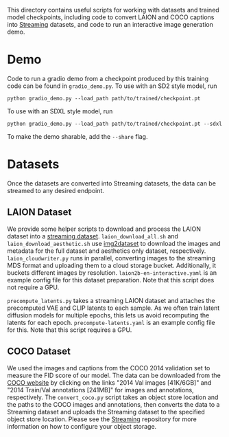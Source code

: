 This directory contains useful scripts for working with datasets and trained model checkpoints, including code to convert LAION and COCO captions into [Streaming](https://github.com/mosaicml/streaming) datasets, and code to run an interactive image generation demo.

# Demo
Code to run a gradio demo from a checkpoint produced by this training code can be found in `gradio_demo.py`. To use with an SD2 style model, run
```
python gradio_demo.py --load_path path/to/trained/checkpoint.pt
```
To use with an SDXL style model, run
```
python gradio_demo.py --load_path path/to/trained/checkpoint.pt --sdxl
```
To make the demo sharable, add the `--share` flag.

# Datasets

Once the datasets are converted into Streaming datasets, the data can be streamed to any desired endpoint.

## LAION Dataset

We provide some helper scripts to download and process the LAION dataset into a [streaming dataset](https://docs.mosaicml.com/projects/streaming/en/stable/).
`laion_download_all.sh` and `laion_download_aesthetic.sh` use [img2dataset](https://github.com/rom1504/img2dataset) to download the images and metadata for the full dataset and aesthetics only dataset, respectively.
`laion_cloudwriter.py` runs in parallel, converting images to the streaming MDS format and uploading them to a cloud storage bucket. Additionally,
it buckets different images by resolution. `laion2b-en-interactive.yaml` is an example config file for this dataset preparation. Note that this script
does not require a GPU.

`precompute_latents.py` takes a streaming LAION dataset and attaches the precomputed VAE and CLIP latents to each sample. As we often train latent diffusion
models for multiple epochs, this lets us avoid recomputing the latents for each epoch. `precompute-latents.yaml` is an example config file for this. Note that
this script requires a GPU.

## COCO Dataset

We used the images and captions from the COCO 2014 validation set to measure the FID score of our model. The data can be downloaded from the [COCO website](https://cocodataset.org/#download) by clicking on the links "2014 Val images [41K/6GB]" and "2014 Train/Val annotations [241MB]" for images and annotations, respectively. The `convert_coco.py` script takes an object store location and the paths to the COCO images and annotations, then converts the data to a Streaming dataset and uploads the Streaming dataset to the specified object store location. Please see the [Streaming](https://github.com/mosaicml/streaming) repository for more information on how to configure your object storage.
